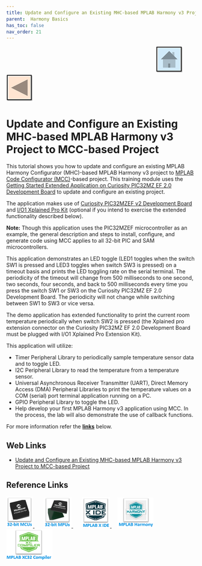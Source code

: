```yaml
---
title: Update and Configure an Existing MHC-based MPLAB Harmony v3 Project to MCC-based Project
parent:  Harmony Basics
has_toc: false
nav_order: 21
---
```


&nbsp;&nbsp;&nbsp;&nbsp;&nbsp;&nbsp;&nbsp;&nbsp;&nbsp;&nbsp;&nbsp;&nbsp;&nbsp;&nbsp;&nbsp;&nbsp;&nbsp;&nbsp;&nbsp;&nbsp;&nbsp;&nbsp;&nbsp;&nbsp;&nbsp;&nbsp;&nbsp;&nbsp; &nbsp;&nbsp;&nbsp;&nbsp;&nbsp;&nbsp;&nbsp;&nbsp;&nbsp;&nbsp;&nbsp;&nbsp;&nbsp;&nbsp;&nbsp;&nbsp;&nbsp;&nbsp;&nbsp;&nbsp;&nbsp;&nbsp;&nbsp;&nbsp;&nbsp;&nbsp;&nbsp;&nbsp;&nbsp;&nbsp;&nbsp;&nbsp;&nbsp;&nbsp;&nbsp;&nbsp;&nbsp;&nbsp;&nbsp;&nbsp;&nbsp;&nbsp;&nbsp;&nbsp;&nbsp;&nbsp;&nbsp;&nbsp;&nbsp;&nbsp;&nbsp;&nbsp;&nbsp;&nbsp;&nbsp;&nbsp;&nbsp;&nbsp;&nbsp;&nbsp;&nbsp;&nbsp;&nbsp;&nbsp;&nbsp;&nbsp;&nbsp;&nbsp;&nbsp;&nbsp;&nbsp;&nbsp;[<img src="../../r_images/quick_home.png" title="Home">](../../../readme.md) [<img src="../../r_images/quick_back.png"  title="Back">](../readme.md)

# Update and Configure an Existing MHC-based MPLAB Harmony v3 Project to MCC-based Project

This tutorial shows you how to update and configure an existing MPLAB Harmony Configurator (MHC)-based MPLAB Harmony v3 project to [MPLAB Code Configurator (MCC)](https://microchipdeveloper.com/mplabx:mcc)-based project. This training module uses the [Getting Started Extended Application on Curiosity PIC32MZ EF 2.0 Development Board](https://github.com/Microchip-MPLAB-Harmony/reference_apps/releases/download/v1.3.0/getting_started_ext.zip) to update and configure an existing project.

The application makes use of [Curiosity PIC32MZEF v2 Development Board](https://microchipdeveloper.com/boards:curiosity-pic32mz-v2) and [I/O1 Xplained Pro Kit](https://www.microchip.com/en-us/development-tool/ATIO1-XPRO) (optional if you intend to exercise the extended functionality described below).

**Note:** Though this application uses the PIC32MZEF microcontroller as an example, the general description and steps to install, configure, and generate code using MCC applies to all 32-bit PIC and SAM microcontrollers.


This application demonstrates an LED toggle (LED1 toggles when the switch SW1 is pressed and LED3 toggles when switch SW3 is pressed) on a timeout basis and prints the LED toggling rate on the serial terminal. The periodicity of the timeout will change from 500 milliseconds to one second, two seconds, four seconds, and back to 500 milliseconds every time you press the switch SW1 or SW3 on the Curiosity PIC32MZ EF 2.0 Development Board. The periodicity will not change while switching between SW1 to SW3 or vice versa.

The demo application has extended functionality to print the current room temperature periodically when switch SW2 is pressed (the Xplained pro extension connector on the Curiosity PIC32MZ EF 2.0 Development Board must be plugged with I/O1 Xplained Pro Extension Kit).

This application will utilize:

- Timer Peripheral Library to periodically sample temperature sensor data and to toggle LED.
- I2C Peripheral Library to read the temperature from a temperature sensor.
- Universal Asynchronous Receiver Transmitter (UART), Direct Memory Access (DMA) Peripheral Libraries to print the temperature values on a COM (serial) port terminal application running on a PC.
- GPIO Peripheral Library to toggle the LED.
- Help develop your first MPLAB Harmony v3 application using MCC.
In the process, the lab will also demonstrate the use of callback functions.


For more information refer the **[links](#Web-Links)** below.

## <a id="Web-Links"> </a>
## Web Links

- <a href="https://microchipdeveloper.com/harmony3:update-and-configure-existing-mhc-proj-to-mcc-proj" target="_blank">Update and Configure an Existing MHC-based MPLAB Harmony v3 Project to MCC-based Project</a>

## Reference Links
[<a href="https://www.microchip.com/design-centers/32-bit" target="_blank"> <img src="../../r_images/32_bit_mcus.png"> </a>]()  &nbsp; &nbsp; &nbsp; [<a href="https://www.microchip.com/design-centers/32-bit-mpus" target="_blank"> <img src="../../r_images/32_bit_mpus.png"> </a>]()  &nbsp; &nbsp; &nbsp; [<a href="https://www.microchip.com/mplab/mplab-x-ide" target="_blank"> <img src="../../r_images/mplab_x_ide.png"> </a>]()  &nbsp; &nbsp; [<a href="https://www.microchip.com/mplab/mplab-harmony" target="_blank"> <img src="../../r_images/mplab_harmony.png"> </a>]() [<a href="https://www.microchip.com/mplab/compilers" target="_blank"> <img src="../../r_images/mplab_compiler.png"> </a>]()

